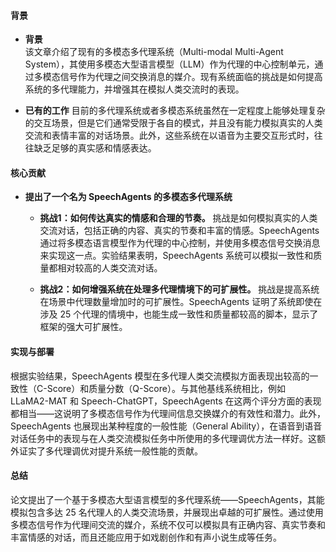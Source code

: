 #### 背景
- **背景**       
    该文章介绍了现有的多模态多代理系统（Multi-modal Multi-Agent System），其使用多模态大型语言模型（LLM）作为代理的中心控制单元，通过多模态信号作为代理之间交换消息的媒介。现有系统面临的挑战是如何提高系统的多代理能力，并增强其在模拟人类交流时的表现。

- **已有的工作**
    目前的多代理系统或者多模态系统虽然在一定程度上能够处理复杂的交互场景，但是它们通常受限于各自的模式，并且没有能力模拟真实的人类交流和表情丰富的对话场景。此外，这些系统在以语音为主要交互形式时，往往缺乏足够的真实感和情感表达。

#### 核心贡献
- **提出了一个名为 SpeechAgents 的多模态多代理系统**
    - **挑战1：如何传达真实的情感和合理的节奏。**
        挑战是如何模拟真实的人类交流对话，包括正确的内容、真实的节奏和丰富的情感。SpeechAgents 通过将多模态语言模型作为代理的中心控制，并使用多模态信号交换消息来实现这一点。实验结果表明，SpeechAgents 系统可以模拟一致性和质量都相对较高的人类交流对话。

    - **挑战2：如何增强系统在处理多代理情境下的可扩展性。**
        挑战是提高系统在场景中代理数量增加时的可扩展性。SpeechAgents 证明了系统即使在涉及 25 个代理的情境中，也能生成一致性和质量都较高的脚本，显示了框架的强大可扩展性。

#### 实现与部署
根据实验结果，SpeechAgents 模型在多代理人类交流模拟方面表现出较高的一致性（C-Score）和质量分数（Q-Score）。与其他基线系统相比，例如 LLaMA2-MAT 和 Speech-ChatGPT，SpeechAgents 在这两个评分方面的表现都相当——这说明了多模态信号作为代理间信息交换媒介的有效性和潜力。此外，SpeechAgents 也展现出某种程度的一般性能（General Ability），在语音到语音对话任务中的表现与在人类交流模拟任务中所使用的多代理调优方法一样好。这额外证实了多代理调优对提升系统一般性能的贡献。

#### 总结
论文提出了一个基于多模态大型语言模型的多代理系统——SpeechAgents，其能模拟包含多达 25 名代理人的人类交流场景，并展现出卓越的可扩展性。通过使用多模态信号作为代理间交流的媒介，系统不仅可以模拟具有正确内容、真实节奏和丰富情感的对话，而且还能应用于如戏剧创作和有声小说生成等任务。